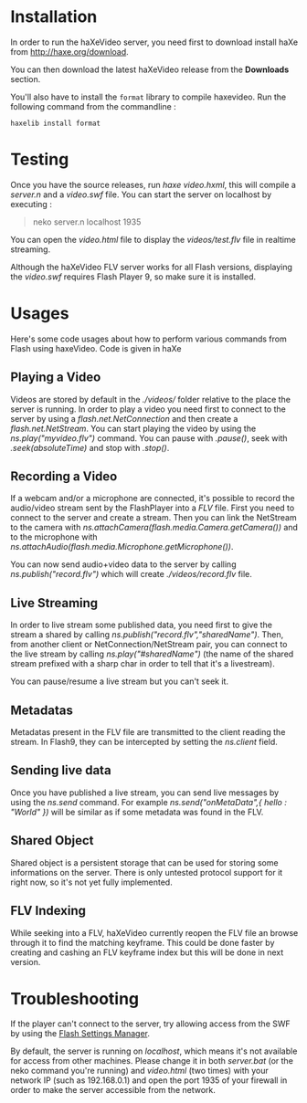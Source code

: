 # Installation #

In order to run the haXeVideo server, you need first to download install haXe from http://haxe.org/download.

You can then download the latest haXeVideo release from the **Downloads** section.

You'll also have to install the `format` library to compile haxevideo. Run the following command from the commandline :

```
haxelib install format
```

# Testing #

Once you have the source releases, run _haxe video.hxml_, this will compile a _server.n_ and a _video.swf_ file. You can start the server on localhost by executing :

> neko server.n localhost 1935

You can open the _video.html_ file to display the _videos/test.flv_ file in realtime streaming.

Although the haXeVideo FLV server works for all Flash versions, displaying the _video.swf_ requires Flash Player 9, so make sure it is installed.

# Usages #

Here's some code usages about how to perform various commands from Flash using haxeVideo. Code is given in haXe

## Playing a Video ##

Videos are stored by default in the _./videos/_ folder relative to the place the server is running. In order to play a video you need first to connect to the server by using a _flash.net.NetConnection_ and then create a _flash.net.NetStream_. You can start playing the video by using the _ns.play("myvideo.flv")_ command. You can pause with _.pause()_, seek with _.seek(absoluteTime)_ and stop with _.stop()_.

## Recording a Video ##

If a webcam and/or a microphone are connected, it's possible to record the audio/video stream sent by the FlashPlayer into a _FLV_ file. First you need to connect to the server and create a stream. Then you can link the NetStream to the camera with _ns.attachCamera(flash.media.Camera.getCamera())_ and to the microphone with _ns.attachAudio(flash.media.Microphone.getMicrophone())_.

You can now send audio+video data to the server by calling _ns.publish("record.flv")_ which will create _./videos/record.flv_ file.

## Live Streaming ##

In order to live stream some published data, you need first to give the stream a shared by calling _ns.publish("record.flv","sharedName")_. Then, from another client or NetConnection/NetStream pair, you can connect to the live stream by calling _ns.play("#sharedName")_ (the name of the shared stream prefixed with a sharp char in order to tell that it's a livestream).

You can pause/resume a live stream but you can't seek it.

## Metadatas ##

Metadatas present in the FLV file are transmitted to the client reading the stream. In Flash9, they can be intercepted by setting the _ns.client_ field.

## Sending live data ##

Once you have published a live stream, you can send live messages by using the _ns.send_ command. For example _ns.send("onMetaData",{ hello : "World" })_ will be similar as if some metadata was found in the FLV.

## Shared Object ##

Shared object is a persistent storage that can be used for storing some informations on the server. There is only untested protocol support for it right now, so it's not yet fully implemented.

## FLV Indexing ##

While seeking into a FLV, haXeVideo currently reopen the FLV file an browse through it to find the matching keyframe. This could be done faster by creating and cashing an FLV keyframe index but this will be done in next version.

# Troubleshooting #

If the player can't connect to the server, try allowing access from the SWF by using the [Flash Settings Manager](http://www.macromedia.com/support/documentation/en/flashplayer/help/settings_manager04.html).

By default, the server is running on _localhost_, which means it's not available for access from other machines. Please change it in both _server.bat_ (or the neko command you're running) and _video.html_ (two times) with your network IP (such as 192.168.0.1) and open the port 1935 of your firewall in order to make the server accessible from the network.